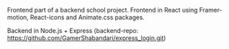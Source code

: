 Frontend part of a backend school project. Frontend in React using Framer-motion, React-icons and Animate.css packages.

Backend in Node.js + Express (backend-repo: https://github.com/GamerShabandari/express_login.git)